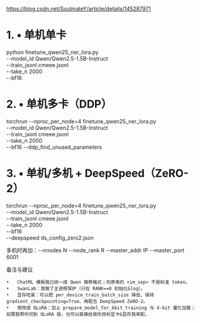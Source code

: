 https://blog.csdn.net/SoulmateY/article/details/145287971

# 1.	•	单机单卡
python finetune_qwen25_ner_lora.py \
  --model_id Qwen/Qwen2.5-1.5B-Instruct \
  --train_jsonl cmeee.jsonl \
  --take_n 2000 \
  --bf16
# 2.	•	单机多卡（DDP）
torchrun --nproc_per_node=4 finetune_qwen25_ner_lora.py \
  --model_id Qwen/Qwen2.5-1.5B-Instruct \
  --train_jsonl cmeee.jsonl \
  --take_n 2000 \
  --bf16 --ddp_find_unused_parameters


# 3. 	•	单机/多机 + DeepSpeed（ZeRO-2）
torchrun --nproc_per_node=4 finetune_qwen25_ner_lora.py \
  --model_id Qwen/Qwen2.5-1.5B-Instruct \
  --train_jsonl cmeee.jsonl \
  --take_n 2000 \
  --bf16 \
  --deepspeed ds_config_zero2.json

多机时再加：--nnodes N --node_rank R --master_addr IP --master_port 6001

备注与建议

	•	ChatML 模板我已统一成 Qwen 推荐格式；你原来的 <im_sep> 不是标准 token。
	•	SwanLab：我做了主进程保护（只在 RANK==0 初始化&log）。
	•	显存吃紧：可以把 per_device_train_batch_size 降低、保持 gradient_checkpointing=True、再配合 DeepSpeed ZeRO-2。
	•	想改成 QLoRA：加上 prepare_model_for_kbit_training 与 4-bit 量化加载；如需我帮你切到 QLoRA 版，也可以直接给我你目标显卡&显存我来配。